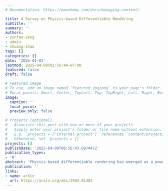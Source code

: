 ```yaml
---
# Documentation: https://wowchemy.com/docs/managing-content/

title: A Survey on Physics-based Differentiable Rendering
subtitle: ''
summary: ''
authors:
- yunfan-zeng
- admin
- shuang-zhao
tags: []
categories: []
date: '2025-01-01'
lastmod: 2025-04-09T01:56:44-07:00
featured: false
draft: false

# Featured image
# To use, add an image named `featured.jpg/png` to your page's folder.
# Focal points: Smart, Center, TopLeft, Top, TopRight, Left, Right, BottomLeft, Bottom, BottomRight.
image:
  caption: ''
  focal_point: ''
  preview_only: false

# Projects (optional).
#   Associate this post with one or more of your projects.
#   Simply enter your project's folder or file name without extension.
#   E.g. `projects = ["internal-project"]` references `content/project/deep-learning/index.md`.
#   Otherwise, set `projects = []`.
projects: []
publishDate: '2025-04-09T08:56:43.697447Z'
publication_types:
- '0'
abstract: 'Physics-based differentiable rendering has emerged as a powerful technique in computer graphics and vision, with a broad range of applications in solving inverse rendering tasks. At its core, differentiable rendering enables the computation of gradients with respect to scene parameters, allowing optimization-based approaches to solve various problems. Over the past few years, significant advancements have been made in both the underlying theory and the practical implementations of differentiable rendering algorithms. In this report, we provide a comprehensive overview of the current state of the art in physics-based differentiable rendering, focusing on recent advances in general differentiable rendering theory, Monte Carlo sampling strategy, and computational efficiency.'
publication: ''
links:
- name: arXiv
  url: https://arxiv.org/abs/2504.01402
---
```

